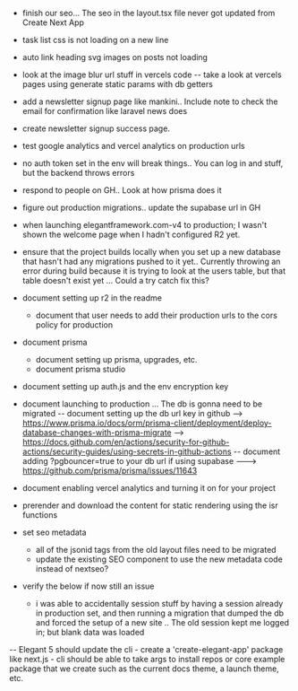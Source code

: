 

- finish our seo... The seo in the layout.tsx file never got updated from Create Next App


- task list css is not loading on a new line 

- auto link heading svg images on posts not loading

- look at the image blur url stuff in vercels code
-- take a look at vercels pages using generate static params with db getters

- add a newsletter signup page like mankini.. Include note to check the email for confirmation like laravel news does
- create newsletter signup success page.

- test google analytics and vercel analytics on production urls

- no auth token set in the env will break things.. You can log in and stuff, but the backend throws errors

- respond to people on GH.. Look at how prisma does it

- figure out production migrations.. update the supabase url in GH

- when launching elegantframework.com-v4 to production; I wasn't shown the welcome page when I hadn't configured R2 yet.


- ensure that the project builds locally when you set up a new database that hasn't had any migrations pushed to it yet.. Currently throwing an error during build because it is trying to look at the users table, but that table doesn't exist yet  ... Could a try catch fix this?

- document setting up r2 in the readme
    - document that user needs to add their production urls to the cors policy for production
- document prisma
    - document setting up prisma, upgrades, etc.
    - document prisma studio
- document setting up auth.js and the env encryption key
- document launching to production ... The db is gonna need to be migrated
    -- document setting up the db url key in github --> https://www.prisma.io/docs/orm/prisma-client/deployment/deploy-database-changes-with-prisma-migrate --> https://docs.github.com/en/actions/security-for-github-actions/security-guides/using-secrets-in-github-actions
    -- document adding ?pgbouncer=true to your db url if using supabase ---> https://github.com/prisma/prisma/issues/11643

- document enabling vercel analytics and turning it on for your project

- prerender and download the content for static rendering using the isr functions

- set seo metadata
    - all of the jsonid tags from the old layout files need to be migrated
    - update the existing SEO component to use the new metadata code instead of nextseo?





- verify the below if now still an issue
    - i was able to accidentally session stuff by having a session already in production set, and then running a migration that dumped the db and forced the setup of a new site .. The old session kept me logged in; but blank data was loaded

-- Elegant 5 should update the cli
    - create a 'create-elegant-app' package like next.js
    -  cli should be able to take args to install repos or core example package that we create such as the current docs theme, a launch theme, etc.